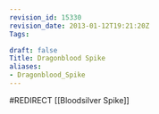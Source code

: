 ```yaml
---
revision_id: 15330
revision_date: 2013-01-12T19:21:20Z
Tags:

draft: false
Title: Dragonblood Spike
aliases:
- Dragonblood_Spike
---
```

#REDIRECT [[Bloodsilver Spike]]